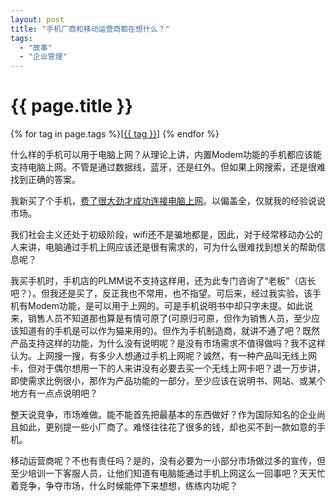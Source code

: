 ```yaml
---
layout: post
title: "手机厂商和移动运营商都在想什么？"
tags:
  - "故事"
  - "企业管理"
---
```


# {{ page.title }}

<div class="tags">
{% for tag in page.tags %}[<a class="tag" href="/tags.html#{{ tag }}">{{ tag }}</a>] {% endfor %}
</div>


什么样的手机可以用于电脑上网？从理论上讲，内置Modem功能的手机都应该能支持电脑上网。不管是通过数据线，蓝牙，还是红外。但如果上网搜索，还是很难找到正确的答案。

我新买了个手机，[费了很大劲才成功连接电脑上网](/past/2009/11/24/dian-nao-zai-windowshe-macshang-tong-guo-san-xing-s3930cshou-ji-shang-wang/)。以偏盖全，仅就我的经验说说市场。

我们社会主义还处于初级阶段，wifi还不是骗地都是，因此，对于经常移动办公的人来讲，电脑通过手机上网应该还是很有需求的，可为什么很难找到想关的帮助信息呢？

我买手机时，手机店的PLMM说不支持这样用，还为此专门咨询了“老板”（店长吧？）。但我还是买了，反正我也不常用，也不指望。可后来，经过我实验，该手机有Modem功能，是可以用于上网的。可是手机说明书中却只字未提。如此说来，销售人员不知道那也算是有情可原了(可原归可原，但作为销售人员，至少应该知道有的手机是可以作为猫来用的)。但作为手机制造商，就讲不通了吧？既然产品支持这样的功能，为什么没有说明呢？是没有市场需求不值得做吗？我不这样认为。上网搜一搜，有多少人想通过手机上网呢？诚然，有一种产品叫无线上网卡，但对于偶尔想用一下的人来讲没有必要去买一个无线上网卡吧？退一万步讲，即使需求比例很小，那作为产品功能的一部分，至少应该在说明书、网站、或某个地方有一点点说明吧？

整天说竞争，市场难做。能不能首先把最基本的东西做好？作为国际知名的企业尚且如此，更别提一些小厂商了。难怪往往花了很多的钱，却也买不到一款如意的手机。

移动运营商呢？不也有责任吗？是的，没有必要为一小部分市场做过多的宣传，但至少培训一下客服人员，让他们知道有电脑能通过手机上网这么一回事吧？天天忙着竞争，争夺市场，什么时候能停下来想想，练练内功呢？


